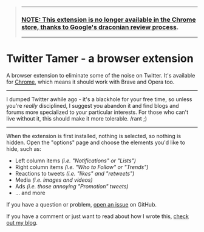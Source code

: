 > ---
> ### [NOTE: This extension is no longer available in the Chrome store, thanks to Google's draconian review process](https://grantwinney.com/what-weve-got-here-google-is-failure-to-communicate/).
>
> ---

# Twitter Tamer - a browser extension

A browser extension to eliminate some of the noise on Twitter. It's available for [Chrome](https://chrome.google.com/webstore/detail/twitter-distraction-remov/aflapchiclhldkgbbahbdionenmhkoed), which means it should work with Brave and Opera too.

---

I dumped Twitter awhile ago - it's a blackhole for your free time, so unless you're _really_ disciplined, I suggest you abandon it and find blogs and forums more specialized to your particular interests. For those who can't live without it, this should make it more tolerable. /rant ;)

---

When the extension is first installed, nothing is selected, so nothing is hidden. Open the "options" page and choose the elements you'd like to hide, such as:

- Left column items _(i.e. "Notifications" or "Lists")_
- Right column items _(i.e. "Who to Follow" or "Trends")_
- Reactions to tweets _(i.e. "likes" and "retweets")_
- Media _(i.e. images and videos)_
- Ads _(i.e. those annoying "Promotion" tweets)_
- ... and more

If you have a question or problem, [open an issue](https://github.com/grantwinney/twitter-tamer/issues) on GitHub.

If you have a comment or just want to read about how I wrote this, [check out my blog](https://grantwinney.com/twitter-tamer/).
